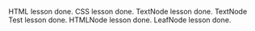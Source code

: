 HTML lesson done.
CSS lesson done.
TextNode lesson done.
TextNode Test lesson done.
HTMLNode lesson done.
LeafNode lesson done.